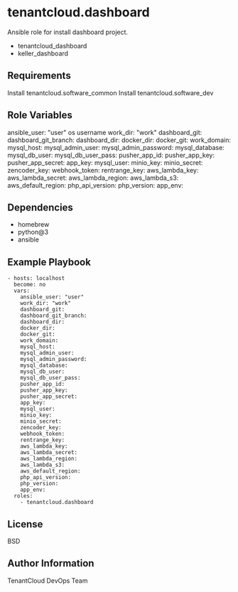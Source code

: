 tenantcloud.dashboard
=========

Ansible role for install dashboard project.

  - tenantcloud_dashboard
  - keller_dashboard

Requirements
------------

Install tenantcloud.software_common
Install tenantcloud.software_dev

Role Variables
--------------

ansible_user: "user" os username 
work_dir: "work"
dashboard_git:
dashboard_git_branch:
dashboard_dir:
docker_dir:
docker_git:
work_domain:
mysql_host:
mysql_admin_user:
mysql_admin_password:
mysql_database:
mysql_db_user:
mysql_db_user_pass:
pusher_app_id:
pusher_app_key:
pusher_app_secret:
app_key:
mysql_user:
minio_key:
minio_secret:
zencoder_key:
webhook_token:
rentrange_key:
aws_lambda_key:
aws_lambda_secret:
aws_lambda_region:
aws_lambda_s3:
aws_default_region:
php_api_version:
php_version:
app_env:

Dependencies
------------

  - homebrew
  - python@3
  - ansible

Example Playbook
----------------

    - hosts: localhost
      become: no
      vars:
        ansible_user: "user"
        work_dir: "work"
        dashboard_git:
        dashboard_git_branch:
        dashboard_dir:
        docker_dir:
        docker_git:
        work_domain:
        mysql_host:
        mysql_admin_user:
        mysql_admin_password:
        mysql_database:
        mysql_db_user:
        mysql_db_user_pass:
        pusher_app_id:
        pusher_app_key:
        pusher_app_secret:
        app_key:
        mysql_user:
        minio_key:
        minio_secret:
        zencoder_key:
        webhook_token:
        rentrange_key:
        aws_lambda_key:
        aws_lambda_secret:
        aws_lambda_region:
        aws_lambda_s3:
        aws_default_region:
        php_api_version:
        php_version:
        app_env:
      roles:
        - tenantcloud.dashboard

License
-------

BSD

Author Information
------------------

TenantCloud DevOps Team
